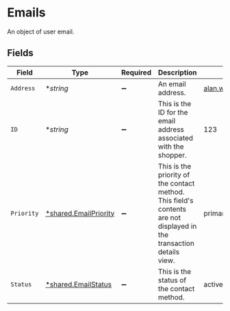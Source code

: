 # Emails

An object of user email.


## Fields

| Field                                                                                                                | Type                                                                                                                 | Required                                                                                                             | Description                                                                                                          | Example                                                                                                              |
| -------------------------------------------------------------------------------------------------------------------- | -------------------------------------------------------------------------------------------------------------------- | -------------------------------------------------------------------------------------------------------------------- | -------------------------------------------------------------------------------------------------------------------- | -------------------------------------------------------------------------------------------------------------------- |
| `Address`                                                                                                            | **string*                                                                                                            | :heavy_minus_sign:                                                                                                   | An email address.                                                                                                    | alan.watts@example.com                                                                                               |
| `ID`                                                                                                                 | **string*                                                                                                            | :heavy_minus_sign:                                                                                                   | This is the ID for the email address associated with the shopper.                                                    | 123                                                                                                                  |
| `Priority`                                                                                                           | [*shared.EmailPriority](../../../pkg/models/shared/emailpriority.md)                                                 | :heavy_minus_sign:                                                                                                   | This is the priority of the contact method. This field's contents are not displayed in the transaction details view. | primary                                                                                                              |
| `Status`                                                                                                             | [*shared.EmailStatus](../../../pkg/models/shared/emailstatus.md)                                                     | :heavy_minus_sign:                                                                                                   | This is the status of the contact method.                                                                            | active                                                                                                               |